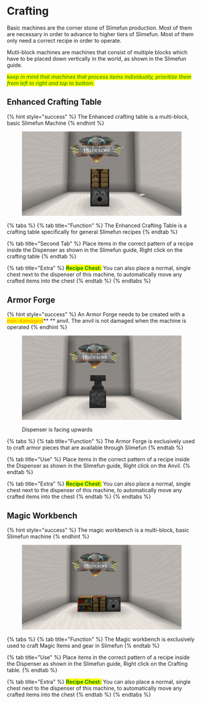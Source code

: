 # Crafting

Basic machines are the corner stone of Slimefun production. Most of them are necessary in order to advance to higher tiers of Slimefun. Most of them only need a correct recipe in order to operate.

Mutli-block machines are machines that consist of multiple blocks which have to be placed down vertically in the world, as shown in the Slimefun guide.

_<mark style="color:green;">keep in mind that machines that process items individually, prioritize them from left to right and top to bottom.</mark>_

## Enhanced Crafting Table

{% hint style="success" %}
The Enhanced crafting table is a multi-block, basic Slimefun Machine
{% endhint %}

<figure><img src="../../.gitbook/assets/enhancedcraftingtable.png" alt=""><figcaption></figcaption></figure>

{% tabs %}
{% tab title="Function" %}
The Enhanced Crafting Table is a crafting table specifically for general Slimefun recipes
{% endtab %}

{% tab title="Second Tab" %}
Place items in the correct pattern of a recipe inside the Dispenser as shown in the Slimefun guide, Right click on the crafting table
{% endtab %}

{% tab title="Extra" %}
<mark style="color:green;">**Recipe Chest:**</mark> You can also place a normal, single chest next to the dispenser of this machine, to automatically move any crafted items into the chest
{% endtab %}
{% endtabs %}

## Armor Forge

{% hint style="success" %}
An Armor Forge needs to be created with a <mark style="color:orange;">**non-damaged**</mark>** ** anvil. The anvil is not damaged when the machine is operated
{% endhint %}

<figure><img src="../../.gitbook/assets/armorforge.png" alt=""><figcaption><p>Dispenser is facing upwards</p></figcaption></figure>

{% tabs %}
{% tab title="Function" %}
The Armor Forge is exclusively used to craft armor pieces that are available through Slimefun
{% endtab %}

{% tab title="Use" %}
Place items in the correct pattern of a recipe inside the Dispenser as shown in the Slimefun guide, Right click on the Anvil.
{% endtab %}

{% tab title="Extra" %}
<mark style="color:green;">**Recipe Chest:**</mark> You can also place a normal, single chest next to the dispenser of this machine, to automatically move any crafted items into the chest
{% endtab %}
{% endtabs %}

## Magic Workbench

{% hint style="success" %}
The magic workbench is a multi-block, basic Slimefun machine
{% endhint %}

<figure><img src="../../.gitbook/assets/magicworkbench.png" alt=""><figcaption></figcaption></figure>

{% tabs %}
{% tab title="Function" %}
The Magic workbench is exclusively used to craft Magic Items and gear in Slimefun
{% endtab %}

{% tab title="Use" %}
Place items in the correct pattern of a recipe inside the Dispenser as shown in the Slimefun guide, Right click on the Crafting table.
{% endtab %}

{% tab title="Extra" %}
<mark style="color:green;">**Recipe Chest:**</mark> <mark style="color:green;"></mark><mark style="color:green;"></mark> You can also place a normal, single chest next to the dispenser of this machine, to automatically move any crafted items into the chest
{% endtab %}
{% endtabs %}
